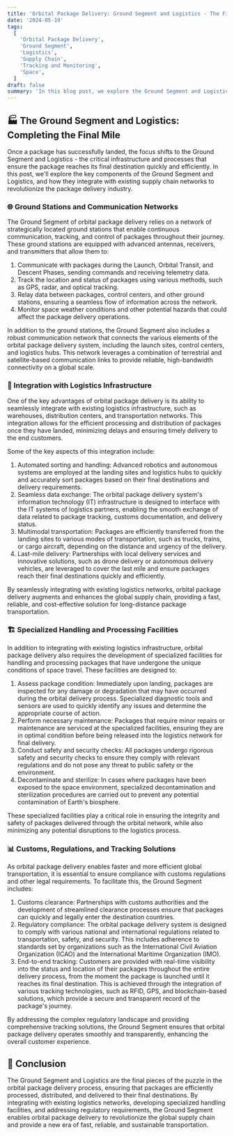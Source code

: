 ```yaml
---
title: 'Orbital Package Delivery: Ground Segment and Logistics - The Final Mile'
date: '2024-05-19'
tags:
  [
    'Orbital Package Delivery',
    'Ground Segment',
    'Logistics',
    'Supply Chain',
    'Tracking and Monitoring',
    'Space',
  ]
draft: false
summary: 'In this blog post, we explore the Ground Segment and Logistics of orbital package delivery. Learn about the critical infrastructure and processes that ensure the smooth flow of packages from the landing site to their final destinations, and discover how this innovative delivery method integrates with existing logistics networks.'
---
```


## 🏭 The Ground Segment and Logistics: Completing the Final Mile

Once a package has successfully landed, the focus shifts to the Ground Segment and Logistics - the critical infrastructure and processes that ensure the package reaches its final destination quickly and efficiently. In this post, we'll explore the key components of the Ground Segment and Logistics, and how they integrate with existing supply chain networks to revolutionize the package delivery industry.

### 🌐 Ground Stations and Communication Networks

The Ground Segment of orbital package delivery relies on a network of strategically located ground stations that enable continuous communication, tracking, and control of packages throughout their journey. These ground stations are equipped with advanced antennas, receivers, and transmitters that allow them to:

1. Communicate with packages during the Launch, Orbital Transit, and Descent Phases, sending commands and receiving telemetry data.
2. Track the location and status of packages using various methods, such as GPS, radar, and optical tracking.
3. Relay data between packages, control centers, and other ground stations, ensuring a seamless flow of information across the network.
4. Monitor space weather conditions and other potential hazards that could affect the package delivery operations.

In addition to the ground stations, the Ground Segment also includes a robust communication network that connects the various elements of the orbital package delivery system, including the launch sites, control centers, and logistics hubs. This network leverages a combination of terrestrial and satellite-based communication links to provide reliable, high-bandwidth connectivity on a global scale.

### 🏢 Integration with Logistics Infrastructure

One of the key advantages of orbital package delivery is its ability to seamlessly integrate with existing logistics infrastructure, such as warehouses, distribution centers, and transportation networks. This integration allows for the efficient processing and distribution of packages once they have landed, minimizing delays and ensuring timely delivery to the end customers.

Some of the key aspects of this integration include:

1. Automated sorting and handling: Advanced robotics and autonomous systems are employed at the landing sites and logistics hubs to quickly and accurately sort packages based on their final destinations and delivery requirements.
2. Seamless data exchange: The orbital package delivery system's information technology (IT) infrastructure is designed to interface with the IT systems of logistics partners, enabling the smooth exchange of data related to package tracking, customs documentation, and delivery status.
3. Multimodal transportation: Packages are efficiently transferred from the landing sites to various modes of transportation, such as trucks, trains, or cargo aircraft, depending on the distance and urgency of the delivery.
4. Last-mile delivery: Partnerships with local delivery services and innovative solutions, such as drone delivery or autonomous delivery vehicles, are leveraged to cover the last mile and ensure packages reach their final destinations quickly and efficiently.

By seamlessly integrating with existing logistics networks, orbital package delivery augments and enhances the global supply chain, providing a fast, reliable, and cost-effective solution for long-distance package transportation.

### 🏗️ Specialized Handling and Processing Facilities

In addition to integrating with existing logistics infrastructure, orbital package delivery also requires the development of specialized facilities for handling and processing packages that have undergone the unique conditions of space travel. These facilities are designed to:

1. Assess package condition: Immediately upon landing, packages are inspected for any damage or degradation that may have occurred during the orbital delivery process. Specialized diagnostic tools and sensors are used to quickly identify any issues and determine the appropriate course of action.
2. Perform necessary maintenance: Packages that require minor repairs or maintenance are serviced at the specialized facilities, ensuring they are in optimal condition before being released into the logistics network for final delivery.
3. Conduct safety and security checks: All packages undergo rigorous safety and security checks to ensure they comply with relevant regulations and do not pose any threat to public safety or the environment.
4. Decontaminate and sterilize: In cases where packages have been exposed to the space environment, specialized decontamination and sterilization procedures are carried out to prevent any potential contamination of Earth's biosphere.

These specialized facilities play a critical role in ensuring the integrity and safety of packages delivered through the orbital network, while also minimizing any potential disruptions to the logistics process.

### 📊 Customs, Regulations, and Tracking Solutions

As orbital package delivery enables faster and more efficient global transportation, it is essential to ensure compliance with customs regulations and other legal requirements. To facilitate this, the Ground Segment includes:

1. Customs clearance: Partnerships with customs authorities and the development of streamlined clearance processes ensure that packages can quickly and legally enter the destination countries.
2. Regulatory compliance: The orbital package delivery system is designed to comply with various national and international regulations related to transportation, safety, and security. This includes adherence to standards set by organizations such as the International Civil Aviation Organization (ICAO) and the International Maritime Organization (IMO).
3. End-to-end tracking: Customers are provided with real-time visibility into the status and location of their packages throughout the entire delivery process, from the moment the package is launched until it reaches its final destination. This is achieved through the integration of various tracking technologies, such as RFID, GPS, and blockchain-based solutions, which provide a secure and transparent record of the package's journey.

By addressing the complex regulatory landscape and providing comprehensive tracking solutions, the Ground Segment ensures that orbital package delivery operates smoothly and transparently, enhancing the overall customer experience.

## 🚀 Conclusion

The Ground Segment and Logistics are the final pieces of the puzzle in the orbital package delivery process, ensuring that packages are efficiently processed, distributed, and delivered to their final destinations. By integrating with existing logistics networks, developing specialized handling facilities, and addressing regulatory requirements, the Ground Segment enables orbital package delivery to revolutionize the global supply chain and provide a new era of fast, reliable, and sustainable transportation.

